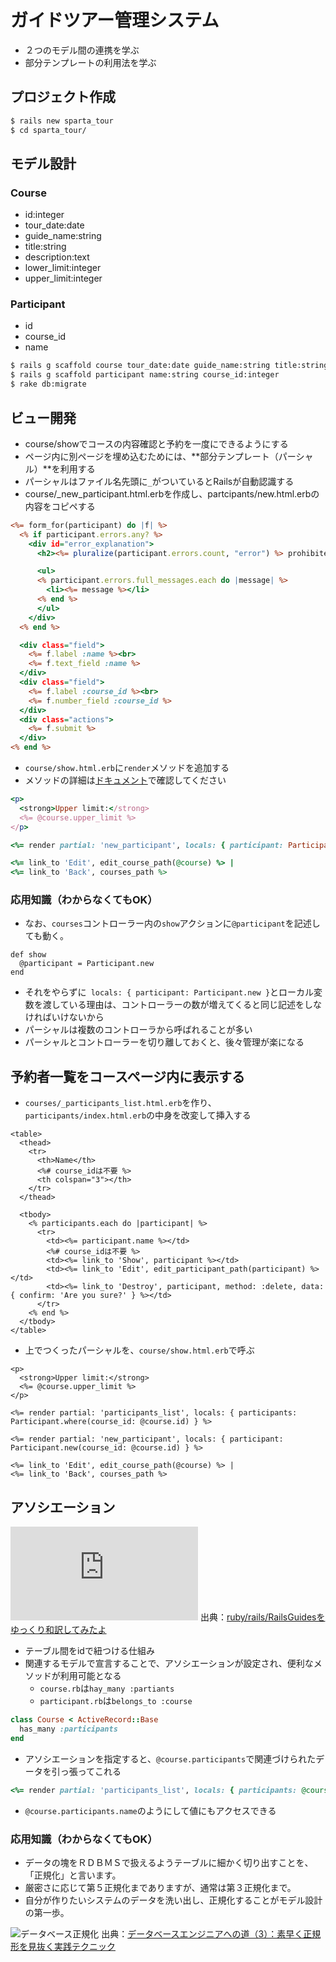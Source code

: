 # ガイドツアー管理システム

- ２つのモデル間の連携を学ぶ
- 部分テンプレートの利用法を学ぶ

## プロジェクト作成

```bash
$ rails new sparta_tour
$ cd sparta_tour/
```

## モデル設計
### Course
- id:integer
- tour_date:date
- guide_name:string
- title:string
- description:text
- lower_limit:integer
- upper_limit:integer

### Participant
- id
- course_id
- name


```bash
$ rails g scaffold course tour_date:date guide_name:string title:string description:text lower_limit:integer upper_limit:integer
$ rails g scaffold participant name:string course_id:integer
$ rake db:migrate
```

## ビュー開発
- course/showでコースの内容確認と予約を一度にできるようにする
- ページ内に別ページを埋め込むためには、**部分テンプレート（パーシャル）**を利用する
- パーシャルはファイル名先頭に`_`がついているとRailsが自動認識する
- course/_new_participant.html.erbを作成し、partcipants/new.html.erbの内容をコピペする

```ruby:_new_participant.html.erb
<%= form_for(participant) do |f| %>
  <% if participant.errors.any? %>
    <div id="error_explanation">
      <h2><%= pluralize(participant.errors.count, "error") %> prohibited this participant from being saved:</h2>

      <ul>
      <% participant.errors.full_messages.each do |message| %>
        <li><%= message %></li>
      <% end %>
      </ul>
    </div>
  <% end %>

  <div class="field">
    <%= f.label :name %><br>
    <%= f.text_field :name %>
  </div>
  <div class="field">
    <%= f.label :course_id %><br>
    <%= f.number_field :course_id %>
  </div>
  <div class="actions">
    <%= f.submit %>
  </div>
<% end %>
```

- `course/show.html.erb`に`render`メソッドを追加する
- メソッドの詳細は[ドキュメント](http://railsdoc.com/references/render)で確認してください

```ruby
<p>
  <strong>Upper limit:</strong>
  <%= @course.upper_limit %>
</p>

<%= render partial: 'new_participant', locals: { participant: Participant.new() } %>

<%= link_to 'Edit', edit_course_path(@course) %> |
<%= link_to 'Back', courses_path %>
```

### 応用知識（わからなくてもOK）
- なお、`courses`コントローラー内の`show`アクションに`@participant`を記述しても動く。

```
def show
  @participant = Participant.new
end
```

- それをやらずに` locals: { participant: Participant.new }`とローカル変数を渡している理由は、コントローラーの数が増えてくると同じ記述をしなければいけないから
- パーシャルは複数のコントローラから呼ばれることが多い
- パーシャルとコントローラーを切り離しておくと、後々管理が楽になる

## 予約者一覧をコースページ内に表示する
- `courses/_participants_list.html.erb`を作り、`participants/index.html.erb`の中身を改変して挿入する

```
<table>
  <thead>
    <tr>
      <th>Name</th>
      <%# course_idは不要 %>
      <th colspan="3"></th>
    </tr>
  </thead>

  <tbody>
    <% participants.each do |participant| %>
      <tr>
        <td><%= participant.name %></td>
        <%# course_idは不要 %>
        <td><%= link_to 'Show', participant %></td>
        <td><%= link_to 'Edit', edit_participant_path(participant) %></td>
        <td><%= link_to 'Destroy', participant, method: :delete, data: { confirm: 'Are you sure?' } %></td>
      </tr>
    <% end %>
  </tbody>
</table>
```

- 上でつくったパーシャルを、`course/show.html.erb`で呼ぶ

```
<p>
  <strong>Upper limit:</strong>
  <%= @course.upper_limit %>
</p>

<%= render partial: 'participants_list', locals: { participants: Participant.where(course_id: @course.id) } %>

<%= render partial: 'new_participant', locals: { participant: Participant.new(course_id: @course.id) } %>

<%= link_to 'Edit', edit_course_path(@course) %> |
<%= link_to 'Back', courses_path %>
```

## アソシエーション
![](http://wiki.usagee.co.jp/index.php?plugin=ref&page=ruby%2Frails%2FRailsGuides%E3%82%92%E3%82%86%E3%81%A3%E3%81%8F%E3%82%8A%E5%92%8C%E8%A8%B3%E3%81%97%E3%81%A6%E3%81%BF%E3%81%9F%E3%82%88%2FActive%20Record%20Associations&src=has_many.png)
出典：[ruby/rails/RailsGuidesをゆっくり和訳してみたよ](http://wiki.usagee.co.jp/ruby/rails/RailsGuides%E3%82%92%E3%82%86%E3%81%A3%E3%81%8F%E3%82%8A%E5%92%8C%E8%A8%B3%E3%81%97%E3%81%A6%E3%81%BF%E3%81%9F%E3%82%88/Active%20Record%20Associations)

- テーブル間をidで紐つける仕組み
- 関連するモデルで宣言することで、アソシエーションが設定され、便利なメソッドが利用可能となる
	- `course.rb`は`hay_many :partiants`
	- `participant.rb`は`belongs_to :course`

```ruby
class Course < ActiveRecord::Base
  has_many :participants
end
```

- アソシエーションを指定すると、`@course.participants`で関連づけられたデータを引っ張ってこれる

```ruby
<%= render partial: 'participants_list', locals: { participants: @course.participants } %>
```

- `@course.participants.name`のようにして値にもアクセスできる

### 応用知識（わからなくてもOK）
- データの塊をＲＤＢＭＳで扱えるようテーブルに細かく切り出すことを、「正規化」と言います。
- 厳密さに応じて第５正規化までありますが、通常は第３正規化まで。
- 自分が作りたいシステムのデータを洗い出し、正規化することがモデル設計の第一歩。

![データベース正規化](http://image.itmedia.co.jp/ait/articles/0605/11/l_r3table01.gif)
出典：[データベースエンジニアへの道（3）：素早く正規形を見抜く実践テクニック ](http://www.atmarkit.co.jp/ait/articles/0605/11/news124.html)
